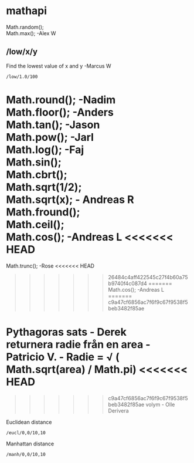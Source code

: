 # mathapi


Math.random();  
Math.max(); -Alex W  
## /low/x/y
Find the lowest value of x and y -Marcus W  
```
/low/1.0/100  
```

Math.round(); -Nadim  
Math.floor(); -Anders  
Math.tan();  -Jason  
Math.pow(); -Jarl  
Math.log();  -Faj  
Math.sin();  
Math.cbrt();  
Math.sqrt(1/2);  
Math.sqrt(x); - Andreas R  
Math.fround();  
Math.ceil();  
Math.cos(); -Andreas L 
<<<<<<< HEAD
=======
Math.trunc(); -Rose
<<<<<<< HEAD
>>>>>>> 26484c4aff422545c27f4b60a75b9740f4c087d4
=======
Math.cos(); -Andreas L  
=======
>>>>>>> c9a47cf6856ac7f6f9c67f9538f5beb3482f85ae


Pythagoras sats - Derek  
returnera radie från en area - Patricio V. - Radie = √ ( Math.sqrt(area) / Math.pi)
<<<<<<< HEAD
=======

>>>>>>> c9a47cf6856ac7f6f9c67f9538f5beb3482f85ae
volym - Olle  
Derivera  



Euclidean distance
```
/eucl/0,0/10,10
```

Manhattan distance
```
/manh/0,0/10,10
```
